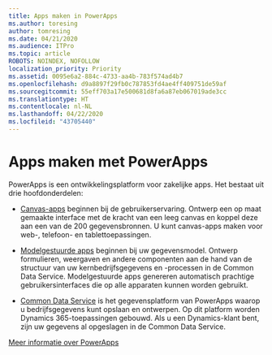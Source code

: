```yaml
---
title: Apps maken in PowerApps
ms.author: toresing
author: tomresing
ms.date: 04/21/2020
ms.audience: ITPro
ms.topic: article
ROBOTS: NOINDEX, NOFOLLOW
localization_priority: Priority
ms.assetid: 0095e6a2-884c-4733-aa4b-783f574ad4b7
ms.openlocfilehash: d9a8897f29fb0c787853fd4ae4ff409751de59af
ms.sourcegitcommit: 55eff703a17e500681d8fa6a87eb067019ade3cc
ms.translationtype: HT
ms.contentlocale: nl-NL
ms.lasthandoff: 04/22/2020
ms.locfileid: "43705440"
---
```

# <a name="create-apps-with-powerapps"></a>Apps maken met PowerApps

PowerApps is een ontwikkelingsplatform voor zakelijke apps. Het bestaat uit drie hoofdonderdelen: 
  
- [Canvas-apps](https://go.microsoft.com/fwlink/?linkid=874495) beginnen bij de gebruikerservaring. Ontwerp een op maat gemaakte interface met de kracht van een leeg canvas en koppel deze aan een van de 200 gegevensbronnen. U kunt canvas-apps maken voor web-, telefoon- en tablettoepassingen. 
    
- [Modelgestuurde apps](https://go.microsoft.com/fwlink/?linkid=874496) beginnen bij uw gegevensmodel. Ontwerp formulieren, weergaven en andere componenten aan de hand van de structuur van uw kernbedrijfsgegevens en -processen in de Common Data Service. Modelgestuurde apps genereren automatisch prachtige gebruikersinterfaces die op alle apparaten kunnen worden gebruikt. 
    
- [Common Data Service](https://go.microsoft.com/fwlink/?linkid=874497) is het gegevensplatform van PowerApps waarop u bedrijfsgegevens kunt opslaan en ontwerpen. Op dit platform worden Dynamics 365-toepassingen gebouwd. Als u een Dynamics-klant bent, zijn uw gegevens al opgeslagen in de Common Data Service. 
    
[Meer informatie over PowerApps](https://go.microsoft.com/fwlink/?linkid=874498)
  

